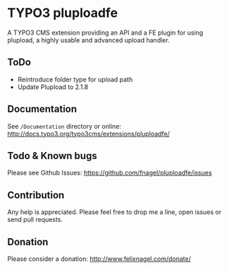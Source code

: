 TYPO3 pluploadfe
================

A TYPO3 CMS extension providing an API and a FE plugin for using plupload, 
a highly usable and advanced upload handler.


ToDo
----

* Reintroduce folder type for upload path
* Update Plupload to 2.1.8



Documentation
-------------

See `/Documentation` directory or online: http://docs.typo3.org/typo3cms/extensions/pluploadfe/



Todo & Known bugs
-----------------

Please see Github Issues: https://github.com/fnagel/pluploadfe/issues



Contribution
------------

Any help is appreciated. Please feel free to drop me a line, open issues or send pull requests.



Donation
--------

Please consider a donation: http://www.felixnagel.com/donate/